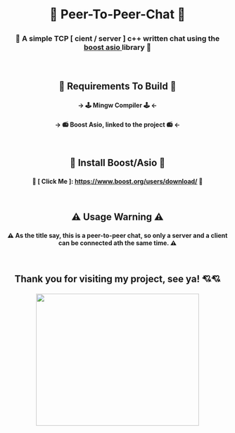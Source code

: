 # <p align="center"> 🤖 Peer-To-Peer-Chat 🤖 <p>
### <p align="center"> 🦾 A simple TCP [ cient / server ] c++ written chat using the  [ boost asio ](https://www.boost.org/doc/libs/1_76_0/doc/html/boost_asio.html) library 🦾 <p><br>

## <p align="center">🔨 Requirements To Build 🔨</p>
#### <p align="center">-> 🕹️ Mingw Compiler 🕹️ <- </p>
#### <p align="center">-> 📻 Boost Asio, linked to the project 📻 <- </p><br>

## <p align="center">🐶 Install Boost/Asio 🐶</p>
#### <p align="center"> 🐶 [ Click Me ]: https://www.boost.org/users/download/ 🐶</p><br>

## <p align="center">⚠️ Usage Warning ⚠️</p>
#### <p align="center"> ⚠️ As the title say, this is a peer-to-peer chat, so only a server and a client can be connected ath the same time. ⚠️</p><br>

 ## <p align="center"> Thank you for visiting my project, see ya! 💘💘</p>
<p align="center">
  <img width="370" height="300" src="https://i.pinimg.com/originals/2d/b5/24/2db5248089afd2e05340ff28b251d5b3.gif">
</p>

